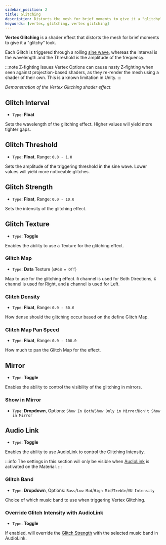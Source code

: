 ```yaml
---
sidebar_position: 2
title: Glitching
description: Distorts the mesh for brief moments to give it a "glitchy" look.
keywords: [vertex, glitching, vertex glitching]
---
```


**Vertex Glitching** is a shader effect that distorts the mesh for brief moments to give it a "glitchy" look.

Each Glitch is triggered through a rolling [sine wave](https://mathematicalmysteries.org/sine-wave/), whereas the Interval is the wavelength and the Threshold is the amplitude of the frequency.

:::note Z-fighting Issues
Vertex Options can cause nasty Z-fighting when seen against projection-based shaders, as they re-render the mesh using a shader of their own. This is a known limitation in Unity.
:::

<PoiVideo url='/vid/color-and-normals/VertexGlitchingDemo.mp4'/>
<em>Demonstration of the Vertex Glitching shader effect.</em>

## Glitch Interval

- `Type`: <PropertyIcon name="float" />**Float**

Sets the wavelength of the glitching effect. Higher values will yield more tighter gaps.

## Glitch Threshold

- `Type`: <PropertyIcon name="floatrange" />**Float**, Range: `0.0 - 1.0`

Sets the amplitude of the triggering threshold in the sine wave. Lower values will yield more noticeable glitches.

## Glitch Strength

- `Type`: <PropertyIcon name="floatrange" />**Float**, Range: `0.0 - 10.0`

Sets the intensity of the glitching effect.

## Glitch Texture

- `Type`: <PropertyIcon name="toggle" />**Toggle**

Enables the ability to use a Texture for the glitching effect.

### Glitch Map

- `Type`: <PropertyIcon name="texture" />**Data** Texture (`sRGB = Off`)

Map to use for the glitching effect. `R` channel is used for Both Directions, `G` channel is used for Right, and `B` channel is used for Left.

### Glitch Density

- `Type`: <PropertyIcon name="floatrange" />**Float**, Range: `0.0 - 50.0`

How dense should the glitching occur based on the define Glitch Map.

### Glitch Map Pan Speed

- `Type`: <PropertyIcon name="floatrange" />**Float**, Range: `0.0 - 100.0`

How much to pan the Glitch Map for the effect.

## Mirror

- `Type`: <PropertyIcon name="toggle" />**Toggle**

Enables the ability to control the visibility of the glitching in mirrors.

### Show in Mirror

- `Type`: <PropertyIcon name="dropdown" />**Dropdown**, Options: `Show In Both`/`Show Only in Mirror`/`Don't Show in Mirror`

## Audio Link

- `Type`: <PropertyIcon name="toggle" />**Toggle**

Enables the ability to use AudioLink to control the Glitching Intensity.

:::info
The settings in this section will only be visible when [AudioLink](/docs/audio-link/audio-link.md) is activated on the Material.
:::

### Glitch Band

- `Type`: <PropertyIcon name="dropdown" />**Dropdown**, Options: `Bass`/`Low Mid`/`High Mid`/`Treble`/`VU Intensity`

Choice of which music band to use when triggering Vertex Glitching.

### Override Glitch Intensity with AudioLink

- `Type`: <PropertyIcon name="toggle" />**Toggle**

If enabled, will override the [Glitch Strength](#glitch-strength) with the selected music band in AudioLink.